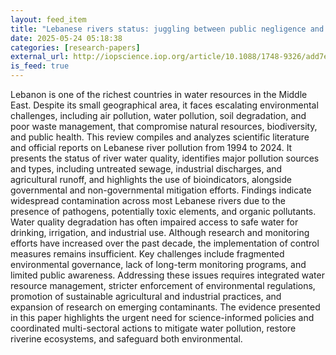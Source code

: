 ```yaml
---
layout: feed_item
title: "Lebanese rivers status: juggling between public negligence and challenged scientific awareness"
date: 2025-05-24 05:18:38
categories: [research-papers]
external_url: http://iopscience.iop.org/article/10.1088/1748-9326/add7ef
is_feed: true
---
```


Lebanon is one of the richest countries in water resources in the Middle East. Despite its small geographical area, it faces escalating environmental challenges, including air pollution, water pollution, soil degradation, and poor waste management, that compromise natural resources, biodiversity, and public health. This review compiles and analyzes scientific literature and official reports on Lebanese river pollution from 1994 to 2024. It presents the status of river water quality, identifies major pollution sources and types, including untreated sewage, industrial discharges, and agricultural runoff, and highlights the use of bioindicators, alongside governmental and non-governmental mitigation efforts. Findings indicate widespread contamination across most Lebanese rivers due to the presence of pathogens, potentially toxic elements, and organic pollutants. Water quality degradation has often impaired access to safe water for drinking, irrigation, and industrial use. Although research and monitoring efforts have increased over the past decade, the implementation of control measures remains insufficient. Key challenges include fragmented environmental governance, lack of long-term monitoring programs, and limited public awareness. Addressing these issues requires integrated water resource management, stricter enforcement of environmental regulations, promotion of sustainable agricultural and industrial practices, and expansion of research on emerging contaminants. The evidence presented in this paper highlights the urgent need for science-informed policies and coordinated multi-sectoral actions to mitigate water pollution, restore riverine ecosystems, and safeguard both environmental.
